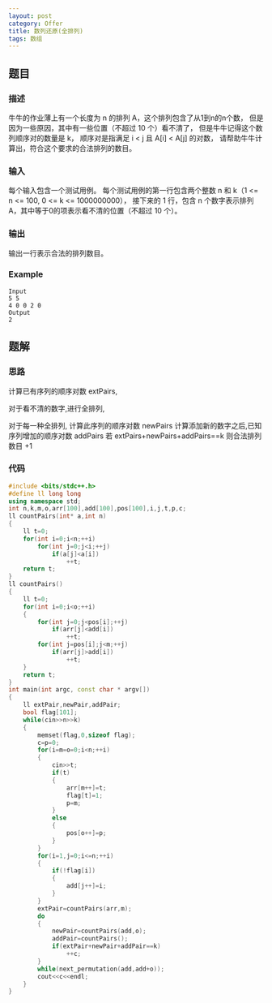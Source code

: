 ```yaml
---
layout: post
category: Offer
title: 数列还原(全排列)
tags: 数组
---
```


## 题目

### 描述
牛牛的作业薄上有一个长度为 n 的排列 A，这个排列包含了从1到n的n个数，
但是因为一些原因，其中有一些位置（不超过 10 个）看不清了，
但是牛牛记得这个数列顺序对的数量是 k，
顺序对是指满足 i < j 且 A[i] < A[j] 的对数，
请帮助牛牛计算出，符合这个要求的合法排列的数目。

### 输入
每个输入包含一个测试用例。
每个测试用例的第一行包含两个整数 n 和 k（1 <= n <= 100, 0 <= k <= 1000000000），
接下来的 1 行，包含 n 个数字表示排列 A，其中等于0的项表示看不清的位置（不超过 10 个）。

### 输出
输出一行表示合法的排列数目。

### Example
    Input
    5 5
    4 0 0 2 0
    Output
    2

## 题解

### 思路
计算已有序列的顺序对数 extPairs,

对于看不清的数字,进行全排列,

对于每一种全排列,
计算此序列的顺序对数 newPairs
计算添加新的数字之后,已知序列增加的顺序对数 addPairs
若 extPairs+newPairs+addPairs==k 则合法排列数目 +1

### 代码
```c++
#include <bits/stdc++.h>
#define ll long long
using namespace std;
int n,k,m,o,arr[100],add[100],pos[100],i,j,t,p,c;
ll countPairs(int* a,int n)
{
    ll t=0;
    for(int i=0;i<n;++i)
        for(int j=0;j<i;++j)
            if(a[j]<a[i])
                ++t;
    return t;
}
ll countPairs()
{
    ll t=0;
    for(int i=0;i<o;++i)
    {
        for(int j=0;j<pos[i];++j)
            if(arr[j]<add[i])
                ++t;
        for(int j=pos[i];j<m;++j)
            if(arr[j]>add[i])
                ++t;
    }
    return t;
}
int main(int argc, const char * argv[])
{
    ll extPair,newPair,addPair;
    bool flag[101];
    while(cin>>n>>k)
    {
        memset(flag,0,sizeof flag);
        c=p=0;
        for(i=m=o=0;i<n;++i)
        {
            cin>>t;
            if(t)
            {
                arr[m++]=t;
                flag[t]=1;
                p=m;
            }
            else
            {
                pos[o++]=p;
            }
        }
        for(i=1,j=0;i<=n;++i)
        {
            if(!flag[i])
            {
                add[j++]=i;
            }
        }
        extPair=countPairs(arr,m);
        do
        {
            newPair=countPairs(add,o);
            addPair=countPairs();
            if(extPair+newPair+addPair==k)
                ++c;
        }
        while(next_permutation(add,add+o));
        cout<<c<<endl;
    }
}
```